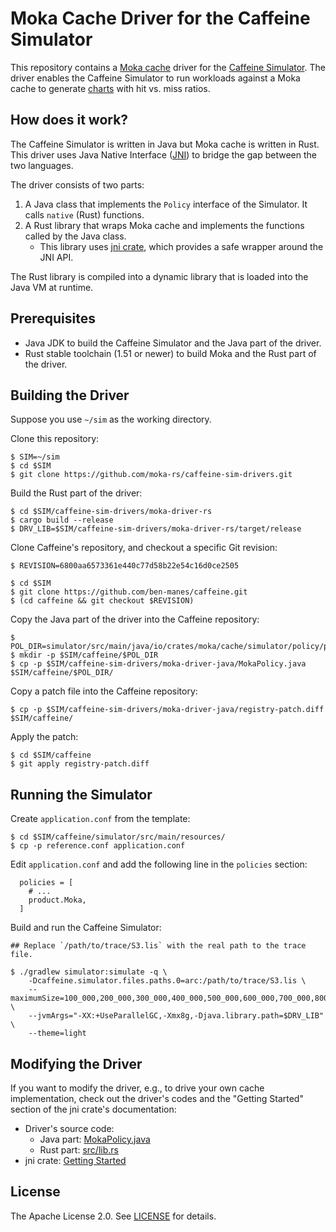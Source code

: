 # Moka Cache Driver for the Caffeine Simulator

This repository contains a [Moka cache][moka-cache] driver for the
[Caffeine Simulator][caffeine-simulator]. The driver enables the Caffeine Simulator
to run workloads against a Moka cache to generate [charts][moka-perf-charts] with
hit vs. miss ratios.

[moka-cache]: https://github.com/moka-rs/moka
[caffeine-simulator]: https://github.com/ben-manes/caffeine/wiki/Simulator
[moka-perf-charts]: https://github.com/moka-rs/moka/wiki#benchmarks-hit-ratio

## How does it work?

The Caffeine Simulator is written in Java but Moka cache is written in Rust. This
driver uses Java Native Interface ([JNI][jni]) to bridge the gap between the two
languages.

The driver consists of two parts:

1. A Java class that implements the `Policy` interface of the Simulator. It calls
   `native` (Rust) functions.
2. A Rust library that wraps Moka cache and implements the functions called by the
   Java class.
    - This library uses [jni crate][jni-crate], which provides a safe wrapper around
      the JNI API.

The Rust library is compiled into a dynamic library that is loaded into the Java VM
at runtime.

[jni]: https://en.wikipedia.org/wiki/Java_Native_Interface
[jni-crate]: https://crates.io/crates/jni

## Prerequisites

- Java JDK to build the Caffeine Simulator and the Java part of the driver.
- Rust stable toolchain (1.51 or newer) to build Moka and the Rust part of the driver.

## Building the Driver

Suppose you use `~/sim` as the working directory.

Clone this repository:

```console
$ SIM=~/sim
$ cd $SIM
$ git clone https://github.com/moka-rs/caffeine-sim-drivers.git
```

Build the Rust part of the driver:

```console
$ cd $SIM/caffeine-sim-drivers/moka-driver-rs
$ cargo build --release
$ DRV_LIB=$SIM/caffeine-sim-drivers/moka-driver-rs/target/release
```

Clone Caffeine's repository, and checkout a specific Git revision:

```console
$ REVISION=6800aa6573361e440c77d58b22e54c16d0ce2505

$ cd $SIM
$ git clone https://github.com/ben-manes/caffeine.git
$ (cd caffeine && git checkout $REVISION)
```

Copy the Java part of the driver into the Caffeine repository:

```console
$ POL_DIR=simulator/src/main/java/io/crates/moka/cache/simulator/policy/product/
$ mkdir -p $SIM/caffeine/$POL_DIR
$ cp -p $SIM/caffeine-sim-drivers/moka-driver-java/MokaPolicy.java $SIM/caffeine/$POL_DIR/
```

Copy a patch file into the Caffeine repository:

```console
$ cp -p $SIM/caffeine-sim-drivers/moka-driver-java/registry-patch.diff $SIM/caffeine/
```

Apply the patch:

```console
$ cd $SIM/caffeine
$ git apply registry-patch.diff
```

## Running the Simulator

Create `application.conf` from the template:

```console
$ cd $SIM/caffeine/simulator/src/main/resources/
$ cp -p reference.conf application.conf
```

Edit `application.conf` and add the following line in the `policies` section:

```properties
  policies = [
    # ...
    product.Moka,
  ]
```

Build and run the Caffeine Simulator:

```console
## Replace `/path/to/trace/S3.lis` with the real path to the trace file.

$ ./gradlew simulator:simulate -q \
    -Dcaffeine.simulator.files.paths.0=arc:/path/to/trace/S3.lis \
    --maximumSize=100_000,200_000,300_000,400_000,500_000,600_000,700_000,800_000 \
    --jvmArgs="-XX:+UseParallelGC,-Xmx8g,-Djava.library.path=$DRV_LIB" \
    --theme=light
```

## Modifying the Driver

If you want to modify the driver, e.g., to drive your own cache implementation, check
out the driver's codes and the "Getting Started" section of the jni crate's
documentation:

- Driver's source code:
    - Java part: [MokaPolicy.java](./moka-drier-java/MokaPolicy.java)
    - Rust part: [src/lib.rs](./moka-driver-rs/src/lib.rs)
- jni crate: [Getting Started][jni-crate-getting-started]

[jni-crate-getting-started]: https://docs.rs/jni/latest/jni/index.html#getting-started

## License

The Apache License 2.0. See [LICENSE](./LICENSE) for details.
